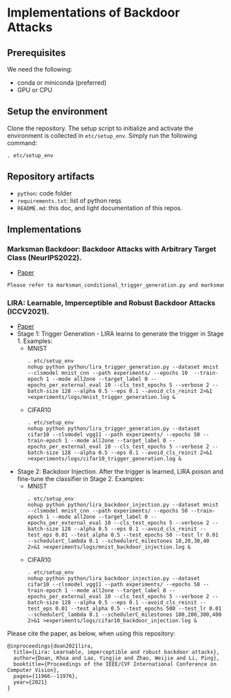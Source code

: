 # Implementations of Backdoor Attacks


## Prerequisites
We need the following:
* conda or miniconda (preferred)
* GPU or CPU

## Setup the environment
Clone the repository. The setup script to initialize and activate the environment is collected in `etc/setup_env`. Simply run the following command:
```
. etc/setup_env
```
## Repository artifacts

* `python`: code folder
* `requirements.txt`: list of python reqs
* `README.md`: this doc, and light documentation of this repos.

## Implementations

### Marksman Backdoor: Backdoor Attacks with Arbitrary Target Class (NeurIPS2022).
* [Paper](https://openreview.net/pdf?id=i-k6J4VkCDq)

```diff
Please refer to marksman_conditional_trigger_generation.py and marksman_conditional_backdoor_injection.py
```

### LIRA: Learnable, Imperceptible and Robust Backdoor Attacks (ICCV2021).  
* [Paper](https://openaccess.thecvf.com/content/ICCV2021/html/Doan_LIRA_Learnable_Imperceptible_and_Robust_Backdoor_Attacks_ICCV_2021_paper.html)
* Stage 1: Trigger Generation - LIRA learns to generate the trigger in Stage 1. Examples:
    * MNIST
        ```
        . etc/setup_env
       nohup python python/lira_trigger_generation.py --dataset mnist --clsmodel mnist_cnn --path experiments/ --epochs 10  --train-epoch 1 --mode all2one --target_label 0 --epochs_per_external_eval 10 --cls_test_epochs 5 --verbose 2 --batch-size 128 --alpha 0.5 --eps 0.1 --avoid_cls_reinit 2>&1 >experiments/logs/mnist_trigger_generation.log &
        ```
    * CIFAR10
        ```
        . etc/setup_env
        nohup python python/lira_trigger_generation.py --dataset cifar10 --clsmodel vgg11 --path experiments/ --epochs 50 --train-epoch 1 --mode all2one --target_label 0 --epochs_per_external_eval 10 --cls_test_epochs 5 --verbose 2 --batch-size 128 --alpha 0.5 --eps 0.1 --avoid_cls_reinit 2>&1 >experiments/logs/cifar10_trigger_generation.log &	
        ```
* Stage 2: Backdoor Injection. After the trigger is learned, LIRA poison and fine-tune the classifier in Stage 2. Examples:
    * MNIST
        ```
        . etc/setup_env
        nohup python python/lira_backdoor_injection.py --dataset mnist --clsmodel mnist_cnn --path experiments/ --epochs 50 --train-epoch 1 --mode all2one --target_label 0 --epochs_per_external_eval 10 --cls_test_epochs 5 --verbose 2 --batch-size 128 --alpha 0.5 --eps 0.1 --avoid_cls_reinit --test_eps 0.01 --test_alpha 0.5 --test_epochs 50 --test_lr 0.01 --schedulerC_lambda 0.1 --schedulerC_milestones 10,20,30,40 2>&1 >experiments/logs/mnist_backdoor_injection.log &	
        ```
    * CIFAR10
        ```
        . etc/setup_env
        nohup python python/lira_backdoor_injection.py --dataset cifar10 --clsmodel vgg11 --path experiments/ --epochs 50 --train-epoch 1 --mode all2one --target_label 0 --epochs_per_external_eval 10 --cls_test_epochs 5 --verbose 2 --batch-size 128 --alpha 0.5 --eps 0.1 --avoid_cls_reinit --test_eps 0.01 --test_alpha 0.5 --test_epochs 500 --test_lr 0.01 --schedulerC_lambda 0.1 --schedulerC_milestones 100,200,300,400 2>&1 >experiments/logs/cifar10_backdoor_injection.log &		
        ```
        
Please cite the paper, as below, when using this repository:
```
@inproceedings{doan2021lira,
  title={Lira: Learnable, imperceptible and robust backdoor attacks},
  author={Doan, Khoa and Lao, Yingjie and Zhao, Weijie and Li, Ping},
  booktitle={Proceedings of the IEEE/CVF International Conference on Computer Vision},
  pages={11966--11976},
  year={2021}
}
```

